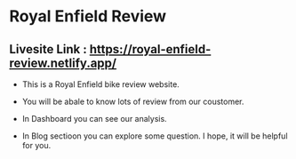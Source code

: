# Royal Enfield Review

## Livesite Link : https://royal-enfield-review.netlify.app/


- This is a Royal Enfield bike review website.

- You will be abale to know lots of review from our coustomer.

- In Dashboard you can see our analysis.

- In Blog sectioon you can explore some question. I hope, it will be helpful for you. 